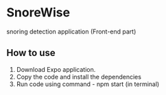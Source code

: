 # SnoreWise
snoring detection application (Front-end part)

## How to use
1. Download Expo application.
2. Copy the code and install the dependencies
3. Run code using command - npm start (in terminal)
